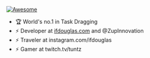 [![Awesome](https://cdn.rawgit.com/sindresorhus/awesome/d7305f38d29fed78fa85652e3a63e154dd8e8829/media/badge.svg)](https://github.com/ifdouglas)

- 🏆 World's no.1 in Task Dragging
- ⚡️ Developer at [ifdouglas.com](https://www.ifdouglas.com) and @ZupInnovation
- ⚡️ Traveler at instagram.com/ifdouglas
- ⚡️ Gamer at twitch.tv/tuntz

<!--
**ifdouglas/ifdouglas** is a ✨ _special_ ✨ repository because its `README.md` (this file) appears on your GitHub profile.

Here are some ideas to get you started:

- 🔭 I’m currently working on ...
- 🌱 I’m currently learning ...
- 👯 I’m looking to collaborate on ...
- 🤔 I’m looking for help with ...
- 💬 Ask me about ...
- 📫 How to reach me: ...
- 😄 Pronouns: ...
- ⚡ Fun fact: ...
-->
